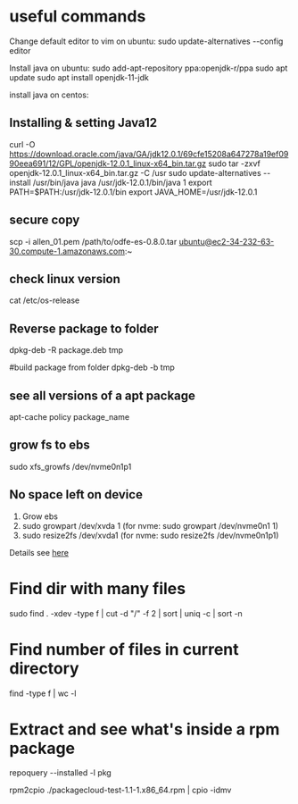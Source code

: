 useful commands
===============

Change default editor to vim on ubuntu:
sudo update-alternatives --config editor

Install java on ubuntu:
sudo add-apt-repository ppa:openjdk-r/ppa 
sudo apt update 
sudo apt install openjdk-11-jdk

install java on centos:

## Installing & setting Java12

curl -O https://download.oracle.com/java/GA/jdk12.0.1/69cfe15208a647278a19ef0990eea691/12/GPL/openjdk-12.0.1_linux-x64_bin.tar.gz
sudo tar -zxvf openjdk-12.0.1_linux-x64_bin.tar.gz -C /usr
sudo update-alternatives --install /usr/bin/java java /usr/jdk-12.0.1/bin/java 1
export PATH=$PATH:/usr/jdk-12.0.1/bin
export JAVA_HOME=/usr/jdk-12.0.1


## secure copy
scp -i allen_01.pem /path/to/odfe-es-0.8.0.tar ubuntu@ec2-34-232-63-30.compute-1.amazonaws.com:~

## check linux version
cat /etc/os-release

## Reverse package to folder
dpkg-deb -R package.deb tmp

#build package from folder
dpkg-deb -b tmp

## see all versions of a apt package
apt-cache policy package_name

## grow fs to ebs
sudo xfs_growfs /dev/nvme0n1p1

## No space left on device

1. Grow ebs
2. sudo growpart /dev/xvda 1 (for nvme: sudo growpart /dev/nvme0n1 1)
3. sudo resize2fs /dev/xvda1 (for nvme: sudo resize2fs /dev/nvme0n1p1)

Details see [here](https://stackoverflow.com/questions/52508038/how-to-increase-aws-ebs-nvme-size)


# Find dir with many files
sudo find . -xdev -type f | cut -d "/" -f 2 | sort | uniq -c | sort -n

# Find number of files in current directory
find -type f | wc -l

# Extract and see what's inside a rpm package

repoquery --installed -l pkg

rpm2cpio ./packagecloud-test-1.1-1.x86_64.rpm | cpio -idmv


